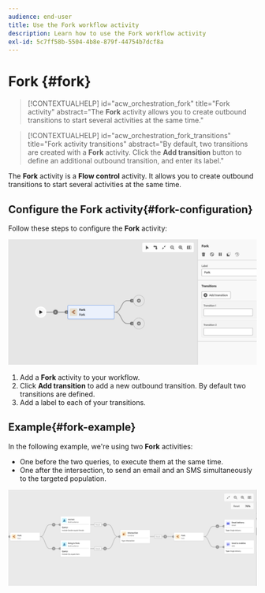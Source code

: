 ```yaml
---
audience: end-user
title: Use the Fork workflow activity
description: Learn how to use the Fork workflow activity
exl-id: 5c7ff58b-5504-4b8e-879f-44754b7dcf8a
---
```

# Fork {#fork}

>[!CONTEXTUALHELP]
>id="acw_orchestration_fork"
>title="Fork activity"
>abstract="The **Fork** activity allows you to create outbound transitions to start several activities at the same time."


>[!CONTEXTUALHELP]
>id="acw_orchestration_fork_transitions"
>title="Fork activity transitions"
>abstract="By default, two transitions are created with a **Fork** activity. Click the **Add transition** button to define an additional outbound transition, and enter its label."

The **Fork** activity is a **Flow control** activity. It allows you to create outbound transitions to start several activities at the same time.

## Configure the Fork activity{#fork-configuration}

Follow these steps to configure the **Fork** activity:

![](../assets/workflow-fork.png)

1. Add a **Fork** activity to your workflow.
1. Click **Add transition** to add a new outbound transition. By default two transitions are defined.
1. Add a label to each of your transitions. 

## Example{#fork-example}

In the following example, we're using two **Fork** activities:

* One before the two queries, to execute them at the same time.
* One after the intersection, to send an email and an SMS simultaneously to the targeted population.

![](../assets/workflow-fork-example.png)
